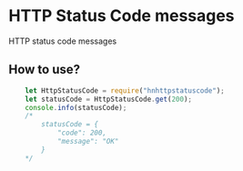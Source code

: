 # HTTP Status Code messages
HTTP status code messages

## How to use?
```js
    let HttpStatusCode = require("hnhttpstatuscode");
    let statusCode = HttpStatusCode.get(200);
    console.info(statusCode);
    /*
        statusCode = {
            "code": 200,
            "message": "OK"
        }
    */
```
